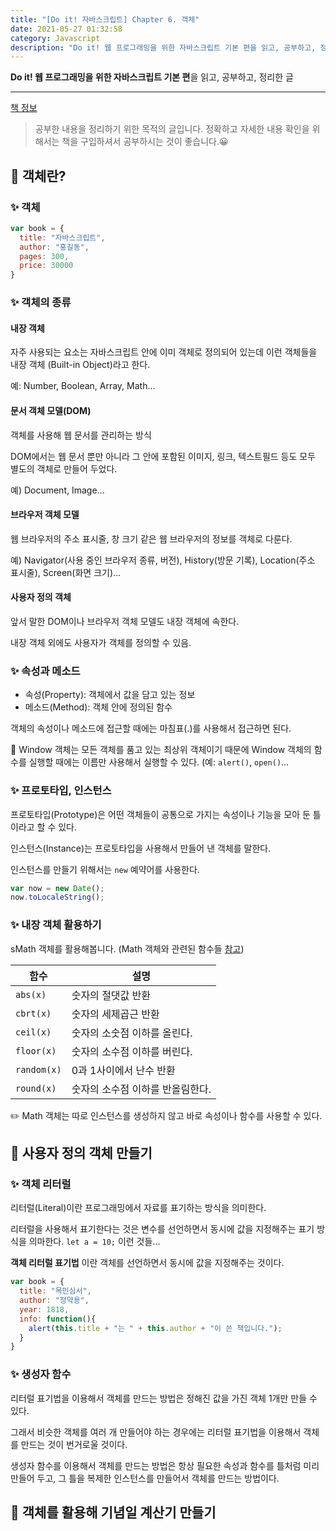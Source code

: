 ```yaml
---
title: "[Do it! 자바스크립트] Chapter 6. 객체"
date: 2021-05-27 01:32:58
category: Javascript
description: "Do it! 웹 프로그래밍을 위한 자바스크립트 기본 편을 읽고, 공부하고, 정리한 글"
---
```


**Do it! 웹 프로그래밍을 위한 자바스크립트 기본 편**을 읽고, 공부하고, 정리한 글

- - -

[책 정보](http://www.easyspub.co.kr/20_Menu/BookView/A001/295/PUB)

> 공부한 내용을 정리하기 위한 목적의 글입니다. 
> 정확하고 자세한 내용 확인을 위해서는 책을 구입하셔서 공부하시는 것이 좋습니다.😀

## 💛 객체란?

### ✨ 객체

```javascript
var book = {
  title: "자바스크립트",
  author: "홍길동",
  pages: 300,
  price: 30000
}
```

### ✨ 객체의 종류

#### 내장 객체

자주 사용되는 요소는 자바스크립트 안에 이미 객체로 정의되어 있는데 이런 객체들을 내장 객체 (Built-in Object)라고 한다.

예: Number, Boolean, Array, Math...

#### 문서 객체 모델(DOM)

객체를 사용해 웹 문서를 관리하는 방식

DOM에서는 웹 문서 뿐만 아니라 그 안에 포함된 이미지, 링크, 텍스트필드 등도 모두 별도의 객체로 만들어 두었다.

예) Document, Image...

#### 브라우저 객체 모델

웹 브라우저의 주소 표시줄, 창 크기 같은 웹 브라우저의 정보를 객체로 다룬다.

예) Navigator(사용 중인 브라우저 종류, 버전), History(방문 기록), Location(주소 표시줄), Screen(화면 크기)...

#### 사용자 정의 객체

앞서 말한 DOM이나 브라우저 객체 모델도 내장 객체에 속한다.

내장 객체 외에도 사용자가 객체를 정의할 수 있음.

### ✨ 속성과 메소드

- 속성(Property): 객체에서 값을 담고 있는 정보
- 메소드(Method): 객체 안에 정의된 함수

객체의 속성이나 메소드에 접근할 때에는 마침표(.)를 사용해서 접근하면 된다.

📝 Window 객체는 모든 객체를 품고 있는 최상위 객체이기 때문에 Window 객체의 함수를 실행할 때에는 이름만 사용해서 실행할 수 있다. (예: `alert()`, `open()`...

### ✨ 프로토타입, 인스턴스

프로토타입(Prototype)은 어떤 객체들이 공통으로 가지는 속성이나 기능을 모아 둔 틀이라고 할 수 있다.

인스턴스(Instance)는 프로토타입을 사용해서 만들어 낸 객체를 말한다.

인스턴스를 만들기 위해서는 `new` 예약어를 사용한다.

```javascript
var now = new Date();
now.toLocaleString();
```

### ✨ 내장 객체 활용하기

sMath 객체를 활용해봅니다. (Math 객체와 관련된 함수들 [참고](https://developer.mozilla.org/ko/docs/Web/JavaScript/Reference/Global_Objects/Math#%EB%A9%94%EC%84%9C%EB%93%9C))

| 함수        | 설명                             |
| ----------- | -------------------------------- |
| `abs(x)`    | 숫자의 절댓값 반환               |
| `cbrt(x)`   | 숫자의 세제곱근 반환             |
| `ceil(x)`   | 숫자의 소숫점 이하를 올린다.     |
| `floor(x)`  | 숫자의 소수점 이하를 버린다.     |
| `random(x)` | 0과 1사이에서 난수 반환          |
| `round(x)`  | 숫자의 소수점 이하를 반올림한다. |

✏️ Math 객체는 따로 인스턴스를 생성하지 않고 바로 속성이나 함수를 사용할 수 있다.

## 💛 사용자 정의 객체 만들기

### ✨ 객체 리터럴

리터럴(Literal)이란 프로그래밍에서 자료를 표기하는 방식을 의미한다.

리터럴을 사용해서 표기한다는 것은 변수를 선언하면서 동시에 값을 지정해주는 표기 방식을 의마한다. `let a = 10;` 이런 것들...

**객체 리터럴 표기법** 이란 객체를 선언하면서 동시에 값을 지정해주는 것이다.

```javascript
var book = {
  title: "목민심서",
  author: "정약용",
  year: 1818,
  info: function(){
    alert(this.title + "는 " + this.author + "이 쓴 책입니다.");
  }
}
```

### ✨ 생성자 함수

리터럴 표기법을 이용해서 객체를 만드는 방법은 정해진 값을 가진 객체 1개만 만들 수 있다.

그래서 비슷한 객체를 여러 개 만들어야 하는 경우에는 리터럴 표기법을 이용해서 객체를 만드는 것이 번거로울 것이다.

생성자 함수를 이용해서 객체를 만드는 방법은 항상 필요한 속성과 함수를 틀처럼 미리 만들어 두고, 그 틀을 복제한 인스턴스를 만들어서 객체를 만드는 방법이다.

## 💛 객체를 활용해 기념일 계산기 만들기

